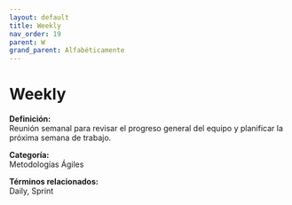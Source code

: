 ```yaml
---
layout: default
title: Weekly
nav_order: 19
parent: W
grand_parent: Alfabéticamente
---
```


# Weekly

**Definición:**  
Reunión semanal para revisar el progreso general del equipo y planificar la próxima semana de trabajo.

**Categoría:**  
Metodologías Ágiles  

  


**Términos relacionados:**  
Daily, Sprint
